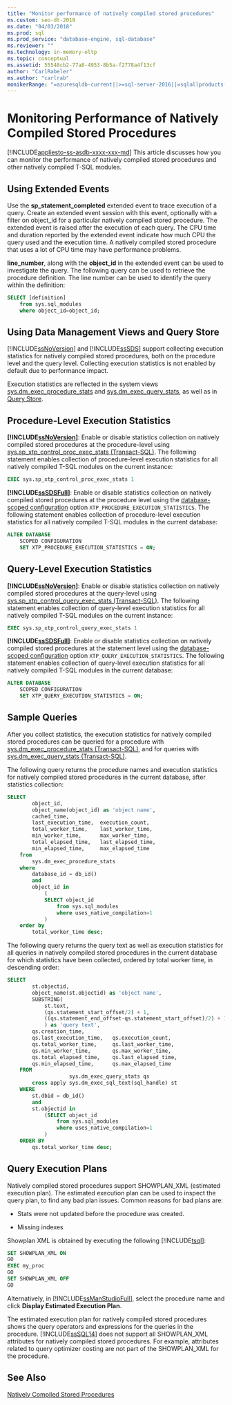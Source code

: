 ```yaml
---
title: "Monitor performance of natively compiled stored procedures"
ms.custom: seo-dt-2019
ms.date: "04/03/2018"
ms.prod: sql
ms.prod_service: "database-engine, sql-database"
ms.reviewer: ""
ms.technology: in-memory-oltp
ms.topic: conceptual
ms.assetid: 55548cb2-77a8-4953-8b5a-f2778a4f13cf
author: "CarlRabeler"
ms.author: "carlrab"
monikerRange: "=azuresqldb-current||>=sql-server-2016||=sqlallproducts-allversions||>=sql-server-linux-2017||=azuresqldb-mi-current"
---
```

# Monitoring Performance of Natively Compiled Stored Procedures

[!INCLUDE[appliesto-ss-asdb-xxxx-xxx-md](../../includes/appliesto-ss-asdb-xxxx-xxx-md.md)]
  This article discusses how you can monitor the performance of natively compiled stored procedures and other natively compiled T-SQL modules.  
  
## Using Extended Events  
 Use the **sp_statement_completed** extended event to trace execution of a query. Create an extended event session with this event, optionally with a filter on object_id for a particular natively compiled stored procedure. The extended event is raised after the execution of each query. The CPU time and duration reported by the extended event indicate how much CPU the query used and the execution time. A natively compiled stored procedure that uses a lot of CPU time may have performance problems.  
  
 **line_number**, along with the **object_id** in the extended event can be used to investigate the query. The following query can be used to retrieve the procedure definition. The line number can be used to identify the query within the definition:  
  
```sql  
SELECT [definition]
    from sys.sql_modules
    where object_id=object_id;
```  
  
  
## Using Data Management Views and Query Store
 [!INCLUDE[ssNoVersion](../../includes/ssnoversion-md.md)] and [!INCLUDE[ssSDS](../../includes/sssds-md.md)] support collecting execution statistics for natively compiled stored procedures, both on the procedure level and the query level. Collecting execution statistics is not enabled by default due to performance impact.  

Execution statistics are reflected in the system views [sys.dm_exec_procedure_stats](../../relational-databases/system-dynamic-management-views/sys-dm-exec-procedure-stats-transact-sql.md) and [sys.dm_exec_query_stats](../../relational-databases/system-dynamic-management-views/sys-dm-exec-query-stats-transact-sql.md), as well as in [Query Store](../../relational-databases/performance/monitoring-performance-by-using-the-query-store.md).

## Procedure-Level Execution Statistics

**[!INCLUDE[ssNoVersion](../../includes/ssnoversion-md.md)]**: Enable or disable statistics collection on natively compiled stored procedures at the procedure-level using [sys.sp_xtp_control_proc_exec_stats &#40;Transact-SQL&#41;](../../relational-databases/system-stored-procedures/sys-sp-xtp-control-proc-exec-stats-transact-sql.md).  The following statement enables collection of procedure-level execution statistics for all natively compiled T-SQL modules on the current instance:
```sql
EXEC sys.sp_xtp_control_proc_exec_stats 1
```

**[!INCLUDE[ssSDSFull](../../includes/sssdsfull-md.md)]**: Enable or disable statistics collection on natively compiled stored procedures at the procedure level using the [database-scoped configuration](../../t-sql/statements/alter-database-scoped-configuration-transact-sql.md) option `XTP_PROCEDURE_EXECUTION_STATISTICS`. The following statement enables collection of procedure-level execution statistics for all natively compiled T-SQL modules in the current database:
```sql
ALTER DATABASE
    SCOPED CONFIGURATION
    SET XTP_PROCEDURE_EXECUTION_STATISTICS = ON;
```

## Query-Level Execution Statistics

**[!INCLUDE[ssNoVersion](../../includes/ssnoversion-md.md)]**: Enable or disable statistics collection on natively compiled stored procedures at the query-level using [sys.sp_xtp_control_query_exec_stats &#40;Transact-SQL&#41;](../../relational-databases/system-stored-procedures/sys-sp-xtp-control-query-exec-stats-transact-sql.md).  The following statement enables collection of query-level execution statistics for all natively compiled T-SQL modules on the current instance:
```sql
EXEC sys.sp_xtp_control_query_exec_stats 1
```

**[!INCLUDE[ssSDSFull](../../includes/sssdsfull-md.md)]**: Enable or disable statistics collection on natively compiled stored procedures at the statement level using the [database-scoped configuration](../../t-sql/statements/alter-database-scoped-configuration-transact-sql.md) option `XTP_QUERY_EXECUTION_STATISTICS`. The following statement enables collection of query-level execution statistics for all natively compiled T-SQL modules in the current database:
```sql
ALTER DATABASE
    SCOPED CONFIGURATION
    SET XTP_QUERY_EXECUTION_STATISTICS = ON;
```

## Sample Queries

 After you collect statistics, the execution statistics for natively compiled stored procedures can be queried for a procedure with [sys.dm_exec_procedure_stats &#40;Transact-SQL&#41;](../../relational-databases/system-dynamic-management-views/sys-dm-exec-procedure-stats-transact-sql.md), and for queries with [sys.dm_exec_query_stats &#40;Transact-SQL&#41;](../../relational-databases/system-dynamic-management-views/sys-dm-exec-query-stats-transact-sql.md).  
 
  
 The following query returns the procedure names and execution statistics for natively compiled stored procedures in the current database, after statistics collection:  

```sql
SELECT
        object_id,
        object_name(object_id) as 'object name',
        cached_time,
        last_execution_time,  execution_count,
        total_worker_time,    last_worker_time,
        min_worker_time,      max_worker_time,
        total_elapsed_time,   last_elapsed_time,
        min_elapsed_time,     max_elapsed_time
    from
        sys.dm_exec_procedure_stats
    where
        database_id = db_id()
        and
        object_id in
            (
            SELECT object_id
                from sys.sql_modules
                where uses_native_compilation=1
            )
    order by
        total_worker_time desc;
```

The following query returns the query text as well as execution statistics for all queries in natively compiled stored procedures in the current database for which statistics have been collected, ordered by total worker time, in descending order:  

```sql
SELECT
        st.objectid,
        object_name(st.objectid) as 'object name',
        SUBSTRING(
            st.text,
            (qs.statement_start_offset/2) + 1,
            ((qs.statement_end_offset-qs.statement_start_offset)/2) + 1
            ) as 'query text',
        qs.creation_time,
        qs.last_execution_time,   qs.execution_count,
        qs.total_worker_time,     qs.last_worker_time,
        qs.min_worker_time,       qs.max_worker_time,
        qs.total_elapsed_time,    qs.last_elapsed_time,
        qs.min_elapsed_time,      qs.max_elapsed_time
    FROM
                    sys.dm_exec_query_stats qs
        cross apply sys.dm_exec_sql_text(sql_handle) st
    WHERE
        st.dbid = db_id()
        and
        st.objectid in
            (SELECT object_id
                from sys.sql_modules
                where uses_native_compilation=1
            )
    ORDER BY
        qs.total_worker_time desc;
```

## Query Execution Plans

 Natively compiled stored procedures support SHOWPLAN_XML (estimated execution plan). The estimated execution plan can be used to inspect the query plan, to find any bad plan issues. Common reasons for bad plans are:  
  
-   Stats were not updated before the procedure was created.  
  
-   Missing indexes  
  
 Showplan XML is obtained by executing the following [!INCLUDE[tsql](../../includes/tsql-md.md)]:  
  
```sql  
SET SHOWPLAN_XML ON  
GO  
EXEC my_proc   
GO  
SET SHOWPLAN_XML OFF  
GO  
```  
  
 Alternatively, in [!INCLUDE[ssManStudioFull](../../includes/ssmanstudiofull-md.md)], select the procedure name and click **Display Estimated Execution Plan**.  
  
 The estimated execution plan for natively compiled stored procedures shows the query operators and expressions for the queries in the procedure. [!INCLUDE[ssSQL14](../../includes/sssql14-md.md)] does not support all SHOWPLAN_XML attributes for natively compiled stored procedures. For example, attributes related to query optimizer costing are not part of the SHOWPLAN_XML for the procedure.  
  
## See Also  
 [Natively Compiled Stored Procedures](../../relational-databases/in-memory-oltp/natively-compiled-stored-procedures.md)  
  
  

